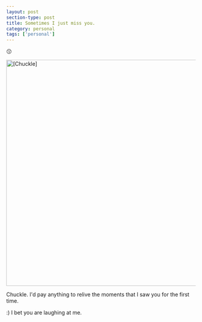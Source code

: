 ```yaml
---
layout: post
section-type: post
title: Sometimes I just miss you.
category: personal
tags: ['personal']
---
```

😗

<img src="https://tmatsuzawa.github.io/images/chofse/judah_carolyn.png" alt="[Chuckle]" style="width: 600px;"/>

Chuckle. I'd pay anything to relive the moments that I saw you for the first time. 

:) I bet you are laughing at me.